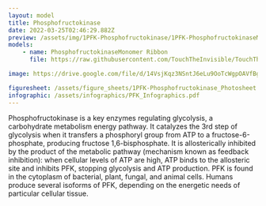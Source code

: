```yaml
---
layout: model
title: Phosphofructokinase
date: 2022-03-25T02:46:29.882Z
preview: /assets/img/1PFK-Phosphofructokinase/1PFK-PhosphofructokinaseMonomer_Ribbon.png
models:
    - name: PhosphofructokinaseMonomer Ribbon
      file: https://raw.githubusercontent.com/TouchTheInvisible/TouchTheInvisible.github.io/master/assets/models/1PFK-Phosphofructokinase/1PFK-PhosphofructokinaseMonomer_Ribbon.dae

image: https://drive.google.com/file/d/14VsjKqz3NSntJ6eLu9OoTcWgpOAVfBg_/preview

figuresheet: /assets/figure_sheets/1PFK-Phosphofructokinase_Photosheet.pdf
infographic: /assets/infographics/PFK_Infographics.pdf
---
```

Phosphofructokinase is a key enzymes regulating glycolysis, a carbohydrate metabolism energy pathway. It catalyzes the 3rd step of glycolysis when it transfers a phosphoryl group from ATP to a fructose-6-phosphate, producing fructose 1,6-bisphosphate. It is allosterically inhibited by the product of the metabolic pathway (mechanism known as feedback inhibition): when cellular levels of ATP are high, ATP binds to the allosteric site and inhibits PFK, stopping glycolysis and ATP production. PFK is found in the cytoplasm of bacterial, plant, fungal, and animal cells. Humans produce  several isoforms of PFK, depending on the energetic needs of particular cellular tissue.
